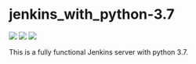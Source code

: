 # jenkins_with_python-3.7

![](https://img.shields.io/docker/stars/froost23/jenkins-with-python-3.7)
![](https://img.shields.io/docker/pulls/froost23/jenkins-with-python-3.7)
![](https://img.shields.io/docker/image-size/froost23/jenkins-with-python-3.7)

This is a fully functional Jenkins server with python 3.7.
